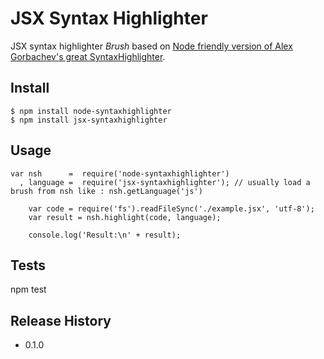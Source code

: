 JSX Syntax Highlighter 
=========
JSX syntax highlighter <em>Brush</em> based on [Node friendly version of Alex Gorbachev's great SyntaxHighlighter](https://github.com/sravanrekandar/node-syntaxhighlighter).
## Install
	$ npm install node-syntaxhighlighter
	$ npm install jsx-syntaxhighlighter

## Usage

	var nsh      =  require('node-syntaxhighlighter')
      , language =  require('jsx-syntaxhighlighter'); // usually load a brush from nsh like : nsh.getLanguage('js')

        var code = require('fs').readFileSync('./example.jsx', 'utf-8');
        var result = nsh.highlight(code, language);

        console.log('Result:\n' + result);
## Tests

  npm test
  
## Release History

* 0.1.0
